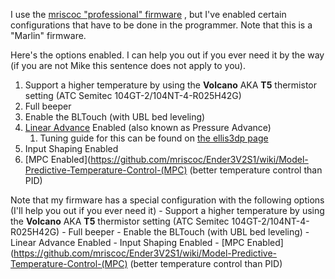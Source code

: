 I use the [mriscoc "professional" firmware](https://github.com/mriscoc/Ender3V2S1) , but I've enabled certain configurations that have to be done in the programmer. Note that this is a "Marlin" firmware.

Here's the options enabled.  I can help you out if you ever need it by the way (if you are not Mike this sentence does not apply to you).
1. Support a higher temperature by using the **Volcano** AKA **T5** thermistor setting (ATC Semitec 104GT-2/104NT-4-R025H42G) 
2. Full beeper
3. Enable the BLTouch (with UBL bed leveling)
4. [Linear Advance](https://github.com/mriscoc/Ender3V2S1/wiki/Linear-Advance-(LA)) Enabled (also known as Pressure Advance)
	1. Tuning guide for this can be found on [the ellis3dp page](https://ellis3dp.com/Print-Tuning-Guide/articles/index_pressure_advance.html)
5. Input Shaping Enabled
6. [MPC Enabled](https://github.com/mriscoc/Ender3V2S1/wiki/Model-Predictive-Temperature-Control-(MPC) (better temperature control than PID)


 Note that my firmware has a special configuration with the following options (I'll help you out if you ever need it)
		- Support a higher temperature by using the **Volcano** AKA **T5** thermistor setting (ATC Semitec 104GT-2/104NT-4-R025H42G) 
		- Full beeper
		- Enable the BLTouch (with UBL bed leveling)
		- Linear Advance Enabled
		- Input Shaping Enabled
		- [MPC Enabled](https://github.com/mriscoc/Ender3V2S1/wiki/Model-Predictive-Temperature-Control-(MPC) (better temperature control than PID)
